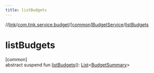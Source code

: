 ```yaml
---
title: listBudgets
---
```

//[link](../../../index.html)/[com.tink.service.budget](../index.html)/[[common]BudgetService](index.html)/[listBudgets](list-budgets.html)



# listBudgets



[common]\
abstract suspend fun [listBudgets](list-budgets.html)(): [List](https://kotlinlang.org/api/latest/jvm/stdlib/kotlin.collections/-list/index.html)&lt;[BudgetSummary](../../com.tink.model.budget/index.html#1968246694%2FClasslikes%2F-1713223439)&gt;




